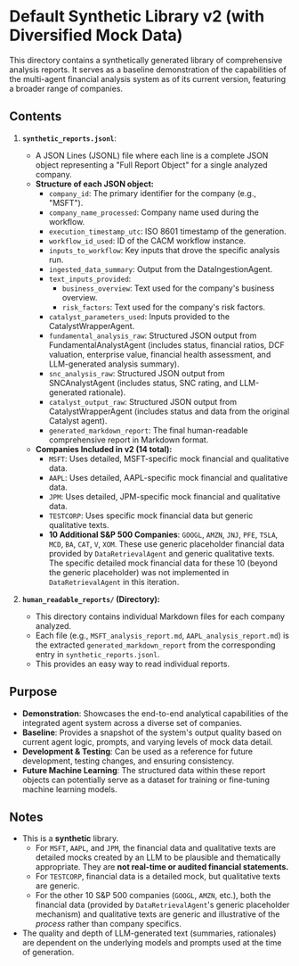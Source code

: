 # Default Synthetic Library v2 (with Diversified Mock Data)

This directory contains a synthetically generated library of comprehensive analysis reports.
It serves as a baseline demonstration of the capabilities of the multi-agent financial analysis system
as of its current version, featuring a broader range of companies.

## Contents

1.  **`synthetic_reports.jsonl`**:
    *   A JSON Lines (JSONL) file where each line is a complete JSON object representing a "Full Report Object" for a single analyzed company.
    *   **Structure of each JSON object:**
        *   `company_id`: The primary identifier for the company (e.g., "MSFT").
        *   `company_name_processed`: Company name used during the workflow.
        *   `execution_timestamp_utc`: ISO 8601 timestamp of the generation.
        *   `workflow_id_used`: ID of the CACM workflow instance.
        *   `inputs_to_workflow`: Key inputs that drove the specific analysis run.
        *   `ingested_data_summary`: Output from the DataIngestionAgent.
        *   `text_inputs_provided`:
            *   `business_overview`: Text used for the company's business overview.
            *   `risk_factors`: Text used for the company's risk factors.
        *   `catalyst_parameters_used`: Inputs provided to the CatalystWrapperAgent.
        *   `fundamental_analysis_raw`: Structured JSON output from FundamentalAnalystAgent (includes status, financial ratios, DCF valuation, enterprise value, financial health assessment, and LLM-generated analysis summary).
        *   `snc_analysis_raw`: Structured JSON output from SNCAnalystAgent (includes status, SNC rating, and LLM-generated rationale).
        *   `catalyst_output_raw`: Structured JSON output from CatalystWrapperAgent (includes status and data from the original Catalyst agent).
        *   `generated_markdown_report`: The final human-readable comprehensive report in Markdown format.
    *   **Companies Included in v2 (14 total):**
        *   `MSFT`: Uses detailed, MSFT-specific mock financial and qualitative data.
        *   `AAPL`: Uses detailed, AAPL-specific mock financial and qualitative data.
        *   `JPM`: Uses detailed, JPM-specific mock financial and qualitative data.
        *   `TESTCORP`: Uses specific mock financial data but generic qualitative texts.
        *   **10 Additional S&P 500 Companies**: `GOOGL`, `AMZN`, `JNJ`, `PFE`, `TSLA`, `MCD`, `BA`, `CAT`, `V`, `XOM`. These use generic placeholder financial data provided by `DataRetrievalAgent` and generic qualitative texts. The specific detailed mock financial data for these 10 (beyond the generic placeholder) was not implemented in `DataRetrievalAgent` in this iteration.

2.  **`human_readable_reports/` (Directory):**
    *   This directory contains individual Markdown files for each company analyzed.
    *   Each file (e.g., `MSFT_analysis_report.md`, `AAPL_analysis_report.md`) is the extracted `generated_markdown_report` from the corresponding entry in `synthetic_reports.jsonl`.
    *   This provides an easy way to read individual reports.

## Purpose

-   **Demonstration**: Showcases the end-to-end analytical capabilities of the integrated agent system across a diverse set of companies.
-   **Baseline**: Provides a snapshot of the system's output quality based on current agent logic, prompts, and varying levels of mock data detail.
-   **Development & Testing**: Can be used as a reference for future development, testing changes, and ensuring consistency.
-   **Future Machine Learning**: The structured data within these report objects can potentially serve as a dataset for training or fine-tuning machine learning models.

## Notes

-   This is a **synthetic** library.
    *   For `MSFT`, `AAPL`, and `JPM`, the financial data and qualitative texts are detailed mocks created by an LLM to be plausible and thematically appropriate. They are **not real-time or audited financial statements.**
    *   For `TESTCORP`, financial data is a detailed mock, but qualitative texts are generic.
    *   For the other 10 S&P 500 companies (`GOOGL`, `AMZN`, etc.), both the financial data (provided by `DataRetrievalAgent`'s generic placeholder mechanism) and qualitative texts are generic and illustrative of the *process* rather than company specifics.
-   The quality and depth of LLM-generated text (summaries, rationales) are dependent on the underlying models and prompts used at the time of generation.

